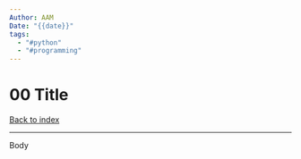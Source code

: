 ```yaml
---
Author: AAM
Date: "{{date}}"
tags:
  - "#python"
  - "#programming"
---
```


# 00 Title

[Back to index](../index.md)

---

Body
